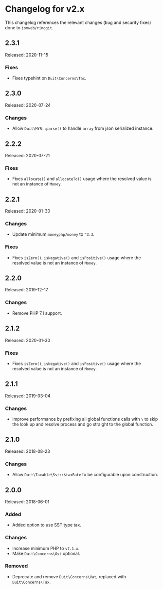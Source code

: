 # Changelog for v2.x

This changelog references the relevant changes (bug and security fixes) done to `jomweb/ringgit`.

## 2.3.1

Released: 2020-11-15

### Fixes

* Fixes typehint on `Duit\Concerns\Tax`.

## 2.3.0

Released: 2020-07-24

### Changes

* Allow `Duit\MYR::parse()` to handle `array` from json serialized instance.

## 2.2.2

Released: 2020-07-21

### Fixes

* Fixes `allocate()` and `allocateTo()` usage where the resolved value is not an instance of `Money`.

## 2.2.1

Released: 2020-01-30

### Changes

* Update minimum `moneyphp/money` to `^3.3`.

### Fixes

* Fixes `isZero()`, `isNegative()` and `isPositive()` usage where the resolved value is not an instance of `Money`.

## 2.2.0

Released: 2019-12-17

### Changes

* Remove PHP 7.1 support.

## 2.1.2

Released: 2020-01-30

### Fixes

* Fixes `isZero()`, `isNegative()` and `isPositive()` usage where the resolved value is not an instance of `Money`.

## 2.1.1

Released: 2019-03-04

### Changes

* Improve performance by prefixing all global functions calls with `\` to skip the look up and resolve process and go straight to the global function.

## 2.1.0

Released: 2018-08-23

### Changes

* Allow `Duit\Taxable\Sst::$taxRate` to be configurable upon construction.

## 2.0.0

Released: 2018-06-01

### Added

* Added option to use SST type tax.

### Changes

* Increase minimum PHP to `v7.1.x`.
* Make `Duit\Concerns\Gst` optional.

### Removed

* Deprecate and remove `Duit\Concerns\Vat`, replaced with `Duit\Concerns\Tax`.
